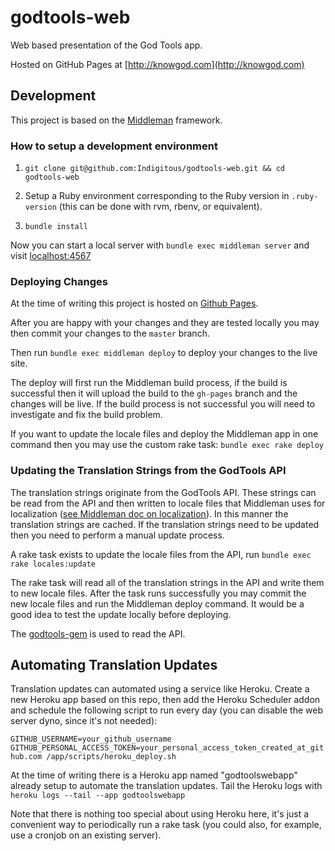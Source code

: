 # godtools-web

Web based presentation of the God Tools app.

Hosted on GitHub Pages at [http://knowgod.com](http://knowgod.com)

## Development

This project is based on the [Middleman](http://middlemanapp.com/) framework.

### How to setup a development environment

1. `git clone git@github.com:Indigitous/godtools-web.git && cd godtools-web`

2. Setup a Ruby environment corresponding to the Ruby version in `.ruby-version` (this can be done with rvm, rbenv, or equivalent).

3. `bundle install`

Now you can start a local server with `bundle exec middleman server` and visit [localhost:4567](http://localhost:4567)

### Deploying Changes

At the time of writing this project is hosted on [Github Pages](https://pages.github.com/).

After you are happy with your changes and they are tested locally you may then commit your changes to the `master` branch.

Then run `bundle exec middleman deploy` to deploy your changes to the live site.

The deploy will first run the Middleman build process, if the build is successful then it will upload the build to the `gh-pages` branch and the changes will be live. If the build process is not successful you will need to investigate and fix the build problem.

If you want to update the locale files and deploy the Middleman app in one command then you may use the custom rake task: `bundle exec rake deploy`

### Updating the Translation Strings from the GodTools API

The translation strings originate from the GodTools API. These strings can be read from the API and then written to locale files that Middleman uses for localization ([see Middleman doc on localization](https://middlemanapp.com/advanced/localization/)). In this manner the translation strings are cached. If the translation strings need to be updated then you need to perform a manual update process.

A rake task exists to update the locale files from the API, run `bundle exec rake locales:update`

The rake task will read all of the translation strings in the API and write them to new locale files. After the task runs successfully you may commit the new locale files and run the Middleman deploy command. It would be a good idea to test the update locally before deploying.

The [godtools-gem](https://github.com/Indigitous/godtools-gem) is used to read the API.

## Automating Translation Updates

Translation updates can automated using a service like Heroku. Create a new Heroku app based on this repo, then add the Heroku Scheduler addon and schedule the following script to run every day (you can disable the web server dyno, since it's not needed):

`GITHUB_USERNAME=your_github_username GITHUB_PERSONAL_ACCESS_TOKEN=your_personal_access_token_created_at_github.com /app/scripts/heroku_deploy.sh`

At the time of writing there is a Heroku app named "godtoolswebapp" already setup to automate the translation updates. Tail the Heroku logs with `heroku logs --tail --app godtoolswebapp`

Note that there is nothing too special about using Heroku here, it's just a convenient way to periodically run a rake task (you could also, for example, use a cronjob on an existing server).


